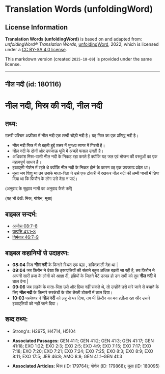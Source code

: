 # Translation Words (unfoldingWord)

## License Information

**Translation Words (unfoldingWord)** is based on and adapted from: _unfoldingWord® Translation Words_, [unfoldingWord](https://unfoldingword.org/utw), 2022, which is licensed under a [CC BY-SA 4.0 license](https://creativecommons.org/licenses/by-sa/4.0/legalcode.en).

This markdown version (created `2025-10-09`) is provided under the same license.



--------------------------------

## नील नदी (id: 180116)

नील नदी, मिस्र की नदी, नील नदी
==============================

तथ्य:
-----

उत्तरी पश्चिम अफ्रीका में नील नदी एक लम्बी चौड़ी नदी है। यह मिस्र का एक प्रसिद्ध नदी है।

* नील नदी मिस्र में से बहती हुई उत्तर में भूमध्य सागर में गिरती है।
* नील नदी के दोनों ओर उपजाऊ भूमि में अच्छी फसल उगती है।
* अधिकांश मिस्र\-वासी नील नदी के निकट रहा करते हैं क्योंकि यह जल एवं भोजन की वस्तुओं का एक महत्वपूर्ण साधन है।
* इस्राएली गोशेन में रहते थे क्योंकि नील नदी के निकट होने के कारण वह एक उपजाऊ प्रदेश था।
* मूसा जब शिशु था तब उसके माता\-पिता ने उसे एक टोकरी में रखकर नील नदी की लम्बी घासों में छिपा दिया था कि फिरौन के लोग उसे देख न पाएं।

(अनुवाद के सुझाव नामों का अनुवाद कैसे करें)

(यह भी देखें: मिस्र, गोशेन, मूसा)

बाइबल सन्दर्भ:
--------------

* [आमोस 08:7–8](https://ref.ly/Amos8:7-Amos8:8)
* [उत्पत्ति 41:1–3](https://ref.ly/Gen41:1-Gen41:3)
* [यिर्मयाह 46:7–9](https://ref.ly/Jer46:7-Jer46:9)

बाइबल कहानियों से उदाहरण:
-------------------------

* **08:04** मिस्र **नील नदी** के किनारे स्थित एक बड़ा , शक्तिशाली देश था \|
* **09:04** जब फ़िरौन ने देखा कि इस्राएलियों की संताने बहुत अधिक बढ़ती जा रही है, तब फ़िरौन ने आपनी सारी प्रजा के लोगों को आज्ञा दी, इब्रियों के जितने बेटे उत्पन्न हो उन सभी को तुम **नील नदी** में डाल देना \|
* **09:06** जब लड़के के माता\-पिता उसे और छिपा नहीं सकते थे, तो उन्होंने उसे मारे जाने से बचाने के लिए **नील नदी** के किनारे सरकंडों के बीच तैरती टोकरी में डाल दिया।
* **10:03** परमेश्वर ने **नील नदी** को लहू से भर दिया, तब भी फ़िरौन का मन हठीला रहा और उसने इस्राएलियों को नहीं जाने दिया।

शब्द तथ्य:
----------

* Strong's: H2975, H4714, H5104

* **Associated Passages:** GEN 41:1; GEN 41:2; GEN 41:3; GEN 41:17; GEN 41:18; EXO 1:22; EXO 2:3; EXO 2:5; EXO 4:9; EXO 7:15; EXO 7:17; EXO 7:18; EXO 7:20; EXO 7:21; EXO 7:24; EXO 7:25; EXO 8:3; EXO 8:9; EXO 8:11; EXO 17:5; JER 46:8; AMO 8:8; GEN 41:1–GEN 41:3
* **Associated Articles:** मिस्र (ID: 179764); गोशेन (ID: 179868); मूसा (ID: 180095)

